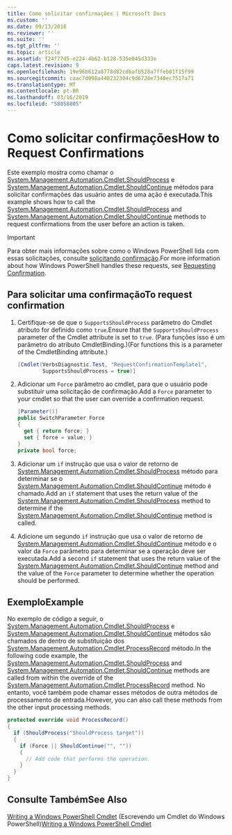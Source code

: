 ```yaml
---
title: Como solicitar confirmações | Microsoft Docs
ms.custom: ''
ms.date: 09/13/2016
ms.reviewer: ''
ms.suite: ''
ms.tgt_pltfrm: ''
ms.topic: article
ms.assetid: f24f77d5-e224-4b62-b128-535e045d333e
caps.latest.revision: 9
ms.openlocfilehash: 19e96b612a8778d82cdbafb528a7ffeb01f15f99
ms.sourcegitcommit: caac7d098a448232304c9d6728e7340ec7517a71
ms.translationtype: MT
ms.contentlocale: pt-BR
ms.lasthandoff: 03/16/2019
ms.locfileid: "58058805"
---
```

# <a name="how-to-request-confirmations"></a><span data-ttu-id="5f415-102">Como solicitar confirmações</span><span class="sxs-lookup"><span data-stu-id="5f415-102">How to Request Confirmations</span></span>

<span data-ttu-id="5f415-103">Este exemplo mostra como chamar o [System.Management.Automation.Cmdlet.ShouldProcess](/dotnet/api/System.Management.Automation.Cmdlet.ShouldProcess) e [System.Management.Automation.Cmdlet.ShouldContinue](/dotnet/api/System.Management.Automation.Cmdlet.ShouldContinue) métodos para solicitar confirmações das usuário antes de uma ação é executada.</span><span class="sxs-lookup"><span data-stu-id="5f415-103">This example shows how to call the [System.Management.Automation.Cmdlet.ShouldProcess](/dotnet/api/System.Management.Automation.Cmdlet.ShouldProcess) and [System.Management.Automation.Cmdlet.ShouldContinue](/dotnet/api/System.Management.Automation.Cmdlet.ShouldContinue) methods to request confirmations from the user before an action is taken.</span></span>

> [!IMPORTANT]
> <span data-ttu-id="5f415-104">Para obter mais informações sobre como o Windows PowerShell lida com essas solicitações, consulte [solicitando confirmação](./requesting-confirmation-from-cmdlets.md).</span><span class="sxs-lookup"><span data-stu-id="5f415-104">For more information about how Windows PowerShell handles these requests, see [Requesting Confirmation](./requesting-confirmation-from-cmdlets.md).</span></span>

## <a name="to-request-confirmation"></a><span data-ttu-id="5f415-105">Para solicitar uma confirmação</span><span class="sxs-lookup"><span data-stu-id="5f415-105">To request confirmation</span></span>

1. <span data-ttu-id="5f415-106">Certifique-se de que o `SupportsShouldProcess` parâmetro do Cmdlet atributo for definido como `true`.</span><span class="sxs-lookup"><span data-stu-id="5f415-106">Ensure that the `SupportsShouldProcess` parameter of the Cmdlet attribute is set to `true`.</span></span> <span data-ttu-id="5f415-107">(Para funções isso é um parâmetro do atributo CmdletBinding.)</span><span class="sxs-lookup"><span data-stu-id="5f415-107">(For functions this is a parameter of the CmdletBinding attribute.)</span></span>

    ```csharp
    [Cmdlet(VerbsDiagnostic.Test, "RequestConfirmationTemplate1",
            SupportsShouldProcess = true)]
    ```

2. <span data-ttu-id="5f415-108">Adicionar um `Force` parâmetro ao cmdlet, para que o usuário pode substituir uma solicitação de confirmação.</span><span class="sxs-lookup"><span data-stu-id="5f415-108">Add a `Force` parameter to your cmdlet so that the user can override a confirmation request.</span></span>

    ```csharp
    [Parameter()]
    public SwitchParameter Force
    {
      get { return force; }
      set { force = value; }
    }
    private bool force;
    ```

3. <span data-ttu-id="5f415-109">Adicionar um `if` instrução que usa o valor de retorno de [System.Management.Automation.Cmdlet.ShouldProcess](/dotnet/api/System.Management.Automation.Cmdlet.ShouldProcess) método para determinar se o [System.Management.Automation.Cmdlet.ShouldContinue](/dotnet/api/System.Management.Automation.Cmdlet.ShouldContinue) método é chamado.</span><span class="sxs-lookup"><span data-stu-id="5f415-109">Add an `if` statement that uses the return value of the [System.Management.Automation.Cmdlet.ShouldProcess](/dotnet/api/System.Management.Automation.Cmdlet.ShouldProcess) method to determine if the [System.Management.Automation.Cmdlet.ShouldContinue](/dotnet/api/System.Management.Automation.Cmdlet.ShouldContinue) method is called.</span></span>

4. <span data-ttu-id="5f415-110">Adicione um segundo `if` instrução que usa o valor de retorno de [System.Management.Automation.Cmdlet.ShouldContinue](/dotnet/api/System.Management.Automation.Cmdlet.ShouldContinue) método e o valor da `Force` parâmetro para determinar se a operação deve ser executada.</span><span class="sxs-lookup"><span data-stu-id="5f415-110">Add a second `if` statement that uses the return value of the [System.Management.Automation.Cmdlet.ShouldContinue](/dotnet/api/System.Management.Automation.Cmdlet.ShouldContinue) method and the value of the `Force` parameter to determine whether the operation should be performed.</span></span>

## <a name="example"></a><span data-ttu-id="5f415-111">Exemplo</span><span class="sxs-lookup"><span data-stu-id="5f415-111">Example</span></span>

<span data-ttu-id="5f415-112">No exemplo de código a seguir, o [System.Management.Automation.Cmdlet.ShouldProcess](/dotnet/api/System.Management.Automation.Cmdlet.ShouldProcess) e [System.Management.Automation.Cmdlet.ShouldContinue](/dotnet/api/System.Management.Automation.Cmdlet.ShouldContinue) métodos são chamados de dentro de substituição dos [System.Management.Automation.Cmdlet.ProcessRecord](/dotnet/api/System.Management.Automation.Cmdlet.ProcessRecord) método.</span><span class="sxs-lookup"><span data-stu-id="5f415-112">In the following code example, the [System.Management.Automation.Cmdlet.ShouldProcess](/dotnet/api/System.Management.Automation.Cmdlet.ShouldProcess) and [System.Management.Automation.Cmdlet.ShouldContinue](/dotnet/api/System.Management.Automation.Cmdlet.ShouldContinue) methods are called from within the override of the [System.Management.Automation.Cmdlet.ProcessRecord](/dotnet/api/System.Management.Automation.Cmdlet.ProcessRecord) method.</span></span> <span data-ttu-id="5f415-113">No entanto, você também pode chamar esses métodos de outra métodos de processamento de entrada.</span><span class="sxs-lookup"><span data-stu-id="5f415-113">However, you can also call these methods from the other input processing methods.</span></span>

```csharp
protected override void ProcessRecord()
{
  if (ShouldProcess("ShouldProcess target"))
  {
    if (Force || ShouldContinue("", ""))
    {
      // Add code that performs the operation.
    }
  }
}
```

## <a name="see-also"></a><span data-ttu-id="5f415-114">Consulte Também</span><span class="sxs-lookup"><span data-stu-id="5f415-114">See Also</span></span>

<span data-ttu-id="5f415-115">[Writing a Windows PowerShell Cmdlet](./writing-a-windows-powershell-cmdlet.md) (Escrevendo um Cmdlet do Windows PowerShell)</span><span class="sxs-lookup"><span data-stu-id="5f415-115">[Writing a Windows PowerShell Cmdlet](./writing-a-windows-powershell-cmdlet.md)</span></span>
